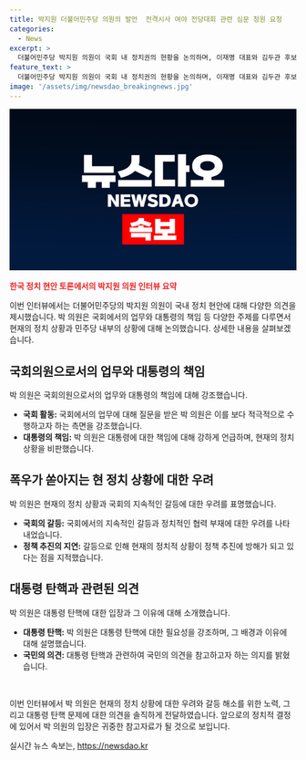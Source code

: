 ```yaml
---
title: 박지원 더불어민주당 의원의 발언  전격시사 여야 전당대회 관련 심문 청원 요청
categories:
  - News
excerpt: >
  더불어민주당 박지원 의원이 국회 내 정치권의 현황을 논의하며, 이재명 대표와 김두관 후보의 경쟁과 댓글팀 의혹, 특검법의 수립 등을 논의하고 있습니다. 또한, 민주당 내 파벌이 주는 영향에 대해 걱정하며 산다는 테마로 정치적인 대결로 가야 한다고 주장하고 있습니다. 특히, 이재명 대표와의 간담회에서 파벌 조성을 지양하는 것이 중요하다고 말하며 현재의 정치적 상황을 비판하고 있습니다.
feature_text: >
  더불어민주당 박지원 의원이 국회 내 정치권의 현황을 논의하며, 이재명 대표와 김두관 후보의 경쟁과 댓글팀 의혹, 특검법의 수립 등을 논의하고 있습니다. 또한, 민주당 내 파벌이 주는 영향에 대해 걱정하며 산다는 테마로 정치적인 대결로 가야 한다고 주장하고 있습니다. 특히, 이재명 대표와의 간담회에서 파벌 조성을 지양하는 것이 중요하다고 말하며 현재의 정치적 상황을 비판하고 있습니다.
image: '/assets/img/newsdao_breakingnews.jpg'
---
```


<p><img src="/assets/img/newsdao_breakingnews.jpg" alt="firstkoreanews 속보" /></p>

<p><b><span style="color: #ee2323;">한국 정치 현안 토론에서의 박지원 의원 인터뷰 요약</span></b></p>

<p data-ke-size="size16"></p>

<p>이번 인터뷰에서는 더불어민주당의 박지원 의원이 국내 정치 현안에 대해 다양한 의견을 제시했습니다. 박 의원은 국회에서의 업무와 대통령의 책임 등 다양한 주제를 다루면서 현재의 정치 상황과 민주당 내부의 상황에 대해 논의했습니다. 상세한 내용을 살펴보겠습니다. </p>

<h2 data-ke-size="size26">국회의원으로서의 업무와 대통령의 책임</h2>

<p data-ke-size="size16">박 의원은 국회의원으로서의 업무와 대통령의 책임에 대해 강조했습니다.</p>

<ul>
<li><b>국회 활동:</b> 국회에서의 업무에 대해 질문을 받은 박 의원은 이를 보다 적극적으로 수행하고자 하는 측면을 강조했습니다.</li>
<li><b>대통령의 책임:</b> 박 의원은 대통령에 대한 책임에 대해 강하게 언급하며, 현재의 정치 상황을 비판했습니다.</li>
</ul>

<h2 data-ke-size="size26">폭우가 쏟아지는 현 정치 상황에 대한 우려</h2>

<p data-ke-size="size16">박 의원은 현재의 정치 상황과 국회의 지속적인 갈등에 대한 우려를 표명했습니다.</p>

<ul>
<li><b>국회의 갈등:</b> 국회에서의 지속적인 갈등과 정치적인 협력 부재에 대한 우려를 나타내었습니다.</li>
<li><b>정책 추진의 지연:</b> 갈등으로 인해 현재의 정치적 상황이 정책 추진에 방해가 되고 있다는 점을 지적했습니다.</li>
</ul>

<h2 data-ke-size="size26">대통령 탄핵과 관련된 의견</h2>

<p data-ke-size="size16">박 의원은 대통령 탄핵에 대한 입장과 그 이유에 대해 소개했습니다.</p>

<ul>
<li><b>대통령 탄핵:</b> 박 의원은 대통령 탄핵에 대한 필요성을 강조하며, 그 배경과 이유에 대해 설명했습니다.</li>
<li><b>국민의 의견:</b> 대통령 탄핵과 관련하여 국민의 의견을 참고하고자 하는 의지를 밝혔습니다.</li>
</ul>

<p data-ke-size="size16">&nbsp;</p>

<p>이번 인터뷰에서 박 의원은 현재의 정치 상황에 대한 우려와 갈등 해소를 위한 노력, 그리고 대통령 탄핵 문제에 대한 의견을 솔직하게 전달하였습니다. 앞으로의 정치적 결정에 있어서 박 의원의 입장은 귀중한 참고자료가 될 것으로 보입니다.</p>
실시간 뉴스 속보는, <a href="https://newsdao.kr" rel="dofollow">https://newsdao.kr</a>



